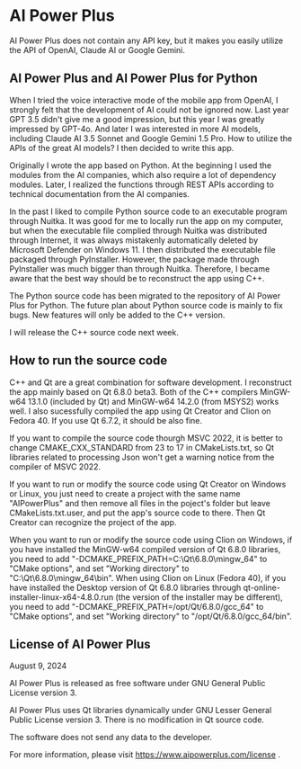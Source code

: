 # AI Power Plus

AI Power Plus does not contain any API key, but it makes you easily utilize the API of OpenAI, Claude AI or Google Gemini.

## AI Power Plus and AI Power Plus for Python

When I tried the voice interactive mode of the mobile app from OpenAI, I strongly felt that the development of AI could not be ignored now. Last year GPT 3.5 didn't give me a good impression, but this year I was greatly impressed by GPT-4o. And later I was interested in more AI models, including Claude AI 3.5 Sonnet and Google Gemini 1.5 Pro. How to utilize the APIs of the great AI models? I then decided to write this app.

Originally I wrote the app based on Python. At the beginning I used the modules from the AI companies, which also require a lot of dependency modules. Later, I realized the functions through REST APIs according to technical documentation from the AI companies.

In the past I liked to compile Python source code to an executable program through Nuitka. It was good for me to locally run the app on my computer, but when the executable file complied through Nuitka was distributed through Internet, it was always mistakenly automatically deleted by Microsoft Defender on Windows 11. I then distributed the executable file packaged through PyInstaller. However, the package made through PyInstaller was much bigger than through Nuitka. Therefore, I became aware that the best way should be to reconstruct the app using C++.

The Python source code has been migrated to the repository of AI Power Plus for Python. The future plan about Python source code is mainly to fix bugs. New features will only be added to the C++ version.

I will release the C++ source code next week.

## How to run the source code

C++ and Qt are a great combination for software development. I reconstruct the app mainly based on Qt 6.8.0 beta3. Both of the C++ compilers MinGW-w64 13.1.0 (included by Qt) and MinGW-w64 14.2.0 (from MSYS2) works well. I also sucessfully compiled the app using Qt Creator and Clion on Fedora 40. If you use Qt 6.7.2, it should be also fine.

If you want to compile the source code thourgh MSVC 2022, it is better to change CMAKE_CXX_STANDARD from 23 to 17 in CMakeLists.txt, so Qt libraries related to processing Json won't get a warning notice from the compiler of MSVC 2022.

If you want to run or modify the source code using Qt Creator on Windows or Linux, you just need to create a project with the same name "AIPowerPlus" and then remove all files in the poject's folder but leave CMakeLists.txt.user, and put the app's source code to there. Then Qt Creator can recognize the project of the app.

When you want to run or modify the source code using Clion on Windows, if you have installed the MinGW-w64 compiled version of Qt 6.8.0 libraries, you need to add "-DCMAKE_PREFIX_PATH=C:\Qt\6.8.0\mingw_64" to "CMake options", and set "Working directory" to "C:\Qt\6.8.0\mingw_64\bin". When using Clion on Linux (Fedora 40), if you have installed the Desktop version of Qt 6.8.0 libraries through qt-online-installer-linux-x64-4.8.0.run (the version of the installer may be different), you need to add "-DCMAKE_PREFIX_PATH=/opt/Qt/6.8.0/gcc_64" to "CMake options", and set "Working directory" to "/opt/Qt/6.8.0/gcc_64/bin".

## License of AI Power Plus

August 9, 2024

AI Power Plus is released as free software under GNU General Public License version 3.

AI Power Plus uses Qt libraries dynamically under GNU Lesser General Public License version 3. There is no modification in Qt source code.

The software does not send any data to the developer.

For more information, please visit https://www.aipowerplus.com/license .
